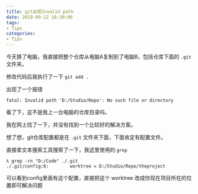 ```yaml
---
title: git出现Invalid path
date: 2019-09-12 16:39:00
tags:
- Tips
categories:
- Tips
---
```


今天换了电脑，我直接把整个仓库从电脑A复制到了电脑B，包括仓库下面的 `.git` 文件夹。

修改代码后我执行了一下 `git add .`

出现了一个报错

```
fatal: Invalid path 'D:/Studio/Repo': No such file or directory
```

看了下，这不是我上一台电脑的仓库目录吗。

我在网上找了一下，并没有找到一个比较好的解决方案。

想了想，git仓库配置都是在 `.git` 文件夹下面，下面肯定有配置文件。

直接拿文本搜索工具搜索了一下，我这里使用的 `grep`

```
λ grep -rn "D:/Code" ./.git
./.git/config:6:        worktree = D:/Studio/Repo/theproject
```

可以看到config里面有这个配置，直接把这个 worktree 改成你现在项目所在的位置即可解决问题
